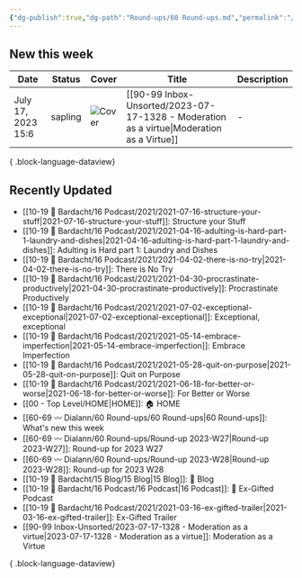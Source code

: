 ```yaml
---
{"dg-publish":true,"dg-path":"Round-ups/60 Round-ups.md","permalink":"/round-ups/60-round-ups/","title":"What's new this week","pinned":true,"contentClasses":"cards cards-1-1","noteIcon":"","created":"","updated":"2023-07-19T21:20:02.673-04:00"}
---
```



## New this week

| Date               | Status  | Cover                                                                                                                                                                                                                | Title                                                                                        | Description |
| ------------------ | ------- | -------------------------------------------------------------------------------------------------------------------------------------------------------------------------------------------------------------------- | -------------------------------------------------------------------------------------------- | ----------- |
| July 17, 2023 15:6 | sapling | ![Cover](https://images.unsplash.com/photo-1524311583145-d5593bd3502a?crop=entropy&cs=tinysrgb&fit=max&fm=jpg&ixid=M3wzNjAwOTd8MHwxfHNlYXJjaHwxMDN8fGJvb2tzfGVufDB8MHx8fDE2ODk2MTg1MDd8MA&ixlib=rb-4.0.3&q=80&w=200) | [[90-99 Inbox-Unsorted/2023-07-17-1328 - Moderation as a virtue\|Moderation as a Virtue]] | \-          |

{ .block-language-dataview}

## Recently Updated
- [[10-19 💢 Bardacht/16 Podcast/2021/2021-07-16-structure-your-stuff\|2021-07-16-structure-your-stuff]]: Structure your Stuff
- [[10-19 💢 Bardacht/16 Podcast/2021/2021-04-16-adulting-is-hard-part-1-laundry-and-dishes\|2021-04-16-adulting-is-hard-part-1-laundry-and-dishes]]: Adulting is Hard part 1: Laundry and Dishes
- [[10-19 💢 Bardacht/16 Podcast/2021/2021-04-02-there-is-no-try\|2021-04-02-there-is-no-try]]: There is No Try
- [[10-19 💢 Bardacht/16 Podcast/2021/2021-04-30-procrastinate-productively\|2021-04-30-procrastinate-productively]]: Procrastinate Productively
- [[10-19 💢 Bardacht/16 Podcast/2021/2021-07-02-exceptional-exceptional\|2021-07-02-exceptional-exceptional]]: Exceptional, exceptional
- [[10-19 💢 Bardacht/16 Podcast/2021/2021-05-14-embrace-imperfection\|2021-05-14-embrace-imperfection]]: Embrace Imperfection
- [[10-19 💢 Bardacht/16 Podcast/2021/2021-05-28-quit-on-purpose\|2021-05-28-quit-on-purpose]]: Quit on Purpose
- [[10-19 💢 Bardacht/16 Podcast/2021/2021-06-18-for-better-or-worse\|2021-06-18-for-better-or-worse]]: For Better or Worse
- [[00 - Top Level/HOME\|HOME]]: 🏠 HOME
- [[60-69 〰️ Dialann/60 Round-ups/60 Round-ups\|60 Round-ups]]: What's new this week
- [[60-69 〰️ Dialann/60 Round-ups/Round-up 2023-W27\|Round-up 2023-W27]]: Round-up for 2023 W27
- [[60-69 〰️ Dialann/60 Round-ups/Round-up 2023-W28\|Round-up 2023-W28]]: Round-up for 2023 W28
- [[10-19 💢 Bardacht/15 Blog/15 Blog\|15 Blog]]: 📌 Blog
- [[10-19 💢 Bardacht/16 Podcast/16 Podcast\|16 Podcast]]: 📌 Ex-Gifted Podcast
- [[10-19 💢 Bardacht/16 Podcast/2021/2021-03-16-ex-gifted-trailer\|2021-03-16-ex-gifted-trailer]]: Ex-Gifted Trailer
- [[90-99 Inbox-Unsorted/2023-07-17-1328 - Moderation as a virtue\|2023-07-17-1328 - Moderation as a virtue]]: Moderation as a Virtue

{ .block-language-dataview}






